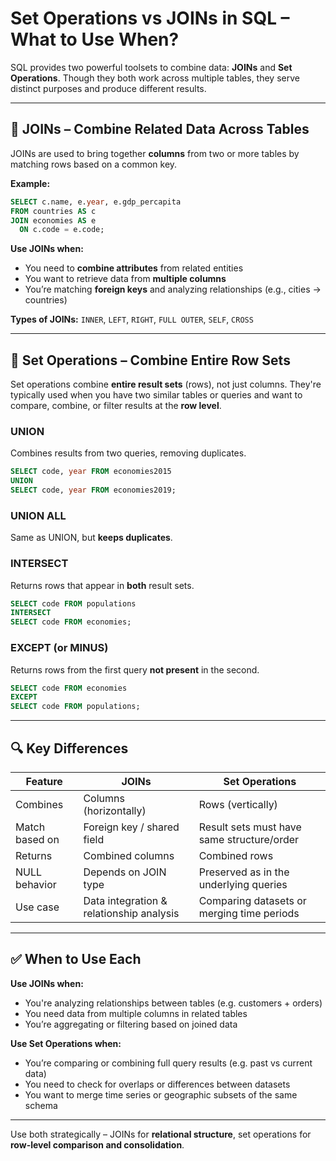 # Set Operations vs JOINs in SQL – What to Use When?

SQL provides two powerful toolsets to combine data: **JOINs** and **Set Operations**.
Though they both work across multiple tables, they serve distinct purposes and produce different results.

---

## 🔄 JOINs – Combine Related Data Across Tables

JOINs are used to bring together **columns** from two or more tables by matching rows based on a common key.

**Example:**

```sql
SELECT c.name, e.year, e.gdp_percapita
FROM countries AS c
JOIN economies AS e
  ON c.code = e.code;
```

**Use JOINs when:**

* You need to **combine attributes** from related entities
* You want to retrieve data from **multiple columns**
* You’re matching **foreign keys** and analyzing relationships (e.g., cities → countries)

**Types of JOINs:** `INNER`, `LEFT`, `RIGHT`, `FULL OUTER`, `SELF`, `CROSS`

---

## 🧮 Set Operations – Combine Entire Row Sets

Set operations combine **entire result sets** (rows), not just columns. They're typically used when you have two similar tables or queries and want to compare, combine, or filter results at the **row level**.

### UNION

Combines results from two queries, removing duplicates.

```sql
SELECT code, year FROM economies2015
UNION
SELECT code, year FROM economies2019;
```

### UNION ALL

Same as UNION, but **keeps duplicates**.

### INTERSECT

Returns rows that appear in **both** result sets.

```sql
SELECT code FROM populations
INTERSECT
SELECT code FROM economies;
```

### EXCEPT (or MINUS)

Returns rows from the first query **not present** in the second.

```sql
SELECT code FROM economies
EXCEPT
SELECT code FROM populations;
```

---

## 🔍 Key Differences

| Feature        | JOINs                                    | Set Operations                             |
| -------------- | ---------------------------------------- | ------------------------------------------ |
| Combines       | Columns (horizontally)                   | Rows (vertically)                          |
| Match based on | Foreign key / shared field               | Result sets must have same structure/order |
| Returns        | Combined columns                         | Combined rows                              |
| NULL behavior  | Depends on JOIN type                     | Preserved as in the underlying queries     |
| Use case       | Data integration & relationship analysis | Comparing datasets or merging time periods |

---

## ✅ When to Use Each

**Use JOINs when:**

* You're analyzing relationships between tables (e.g. customers + orders)
* You need data from multiple columns in related tables
* You’re aggregating or filtering based on joined data

**Use Set Operations when:**

* You’re comparing or combining full query results (e.g. past vs current data)
* You need to check for overlaps or differences between datasets
* You want to merge time series or geographic subsets of the same schema

---

Use both strategically – JOINs for **relational structure**, set operations for **row-level comparison and consolidation**.
